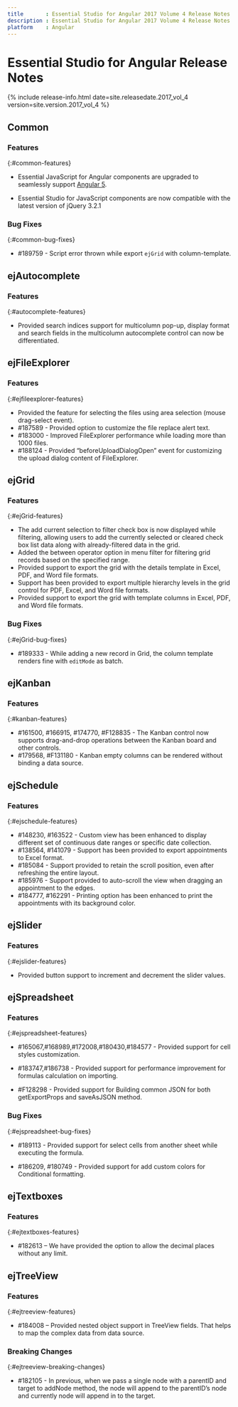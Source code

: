 ```yaml
---
title 		: Essential Studio for Angular 2017 Volume 4 Release Notes
description : Essential Studio for Angular 2017 Volume 4 Release Notes
platform 	: Angular
---
```


# Essential Studio for Angular Release Notes

{% include release-info.html date=site.releasedate.2017_vol_4 version=site.version.2017_vol_4 %} 





## Common

### Features
{:#common-features}

* Essential JavaScript for Angular components are upgraded to seamlessly support [Angular 5](https://blog.angular.io/version-5-0-0-of-angular-now-available-37e414935ced).

* Essential Studio for JavaScript components are now compatible with the latest version of jQuery 3.2.1

### Bug Fixes	
{:#common-bug-fixes}

* \#189759 - Script error thrown while export `ejGrid` with column-template.
## ejAutocomplete

### Features
{:#autocomplete-features}

* Provided search indices support for multicolumn pop-up, display format and search fields in the multicolumn autocomplete control can now be differentiated.

## ejFileExplorer

### Features
{:#ejfileexplorer-features}

* Provided the feature for selecting the files using area selection (mouse drag-select event).
* \#187589 - Provided option to customize the file replace alert text.
* \#183000 - Improved FileExplorer performance while loading more than 1000 files.
* \#188124 - Provided “beforeUploadDialogOpen” event for customizing the upload dialog content of FileExplorer.

 
## ejGrid


### Features
{:#ejGrid-features}

*  The add current selection to filter check box is now displayed while filtering, allowing users to add the currently selected or cleared check box list data along with already-filtered data in the grid.
*  Added the between operator option in menu filter for filtering grid records based on the specified range.
*  Provided support to export the grid with the details template in Excel, PDF, and Word file formats.
*  Support has been provided to export multiple hierarchy levels in the grid control for PDF, Excel, and Word file formats.
*  Provided support to export the grid with template columns in Excel, PDF, and Word file formats.

### Bug Fixes
{:#ejGrid-bug-fixes}

*  \#189333 - While adding a new record in Grid, the column template renders fine with `editMode` as batch.
## ejKanban

### Features
{:#kanban-features}

* \#161500, \#166915, \#174770, \#F128835 - The Kanban control now supports drag-and-drop operations between the Kanban board and other controls.
* \#179568, \#F131180 - Kanban empty columns can be rendered without binding a data source.
## ejSchedule

### Features
{:#ejschedule-features}

* \#148230, \#163522 - Custom view has been enhanced to display different set of continuous date ranges or specific date collection.
* \#138564, \#141079 - Support has been provided to export appointments to Excel format.
* \#185084 - Support provided to retain the scroll position, even after refreshing the entire layout.
* \#185976 - Support provided to auto-scroll the view when dragging an appointment to the edges.
* \#184777, \#162291 - Printing option has been enhanced to print the appointments with its background color.

## ejSlider

### Features
{:#ejslider-features}

* Provided button support to increment and decrement the slider values.
 
## ejSpreadsheet

### Features	
{:#ejspreadsheet-features}

* \#165067,\#168989,\#172008,\#180430,\#184577 - Provided support for cell styles customization.

* \#183747,\#186738 - Provided support for performance improvement for formulas calculation on importing.

* \#F128298 - Provided support for Building common JSON for both getExportProps and saveAsJSON method.

### Bug Fixes	
{:#ejspreadsheet-bug-fixes}

* \#189113 - Provided support for select cells from another sheet while executing the formula.

* \#186209, \#180749 - Provided support for add custom colors for Conditional formatting.
## ejTextboxes

### Features	
{:#ejtextboxes-features}

* #182613 – We have provided the option to allow the decimal places without any limit.

## ejTreeView

### Features
{:#ejtreeview-features}

* \#184008 – Provided nested object support in TreeView fields. That helps to map the complex data from data source.

### Breaking Changes
{:#ejtreeview-breaking-changes}

* \#182105 - In previous, when we pass a single node with a parentID and target to addNode method, the node will append to the parentID’s node and currently node will append in to the target.
